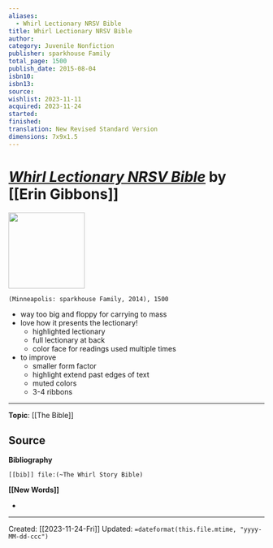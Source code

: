 ```yaml
---
aliases:
  - Whirl Lectionary NRSV Bible
title: Whirl Lectionary NRSV Bible
author: 
category: Juvenile Nonfiction
publisher: sparkhouse Family
total_page: 1500
publish_date: 2015-08-04
isbn10: 
isbn13: 
source: 
wishlist: 2023-11-11
acquired: 2023-11-24
started: 
finished: 
translation: New Revised Standard Version
dimensions: 7x9x1.5
---
```

# *[Whirl Lectionary NRSV Bible]()* by [[Erin Gibbons]]

<img src="https://external-content.duckduckgo.com/iu/?u=https%3A%2F%2Fi.ebayimg.com%2Fimages%2Fg%2FXE4AAOSwSXFeTdid%2Fs-l300.jpg&f=1&nofb=1&ipt=c14ea751a3a637ae20a9aee97ffe1962e5a6c14a806111c41454c58b0817d0f4&ipo=images" width=150>

`(Minneapolis: sparkhouse Family, 2014), 1500`

- way too big and floppy for carrying to mass 
- love how it presents the lectionary! 
	- highlighted lectionary 
	- full lectionary at back 
	- color face for readings used multiple times 
- to improve 
	- smaller form factor 
	- highlight extend past edges of text 
	- muted colors 
	- 3-4 ribbons 

--- 
**Topic**: [[The Bible]]

**Source**
- 

**Bibliography**

```query
[[bib]] file:(~The Whirl Story Bible)
```
 

**[[New Words]]**

- 

---
Created: [[2023-11-24-Fri]]
Updated: `=dateformat(this.file.mtime, "yyyy-MM-dd-ccc")`